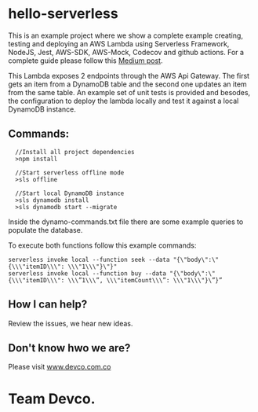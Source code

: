 # hello-serverless
This is an example project where we show a complete example creating, testing and deploying an AWS Lambda using Serverless Framework, NodeJS, Jest, AWS-SDK, AWS-Mock, Codecov and github actions.
For a complete guide please follow this [Medium post](https://medium.com/devco-tech-blog/how-i-developed-tested-and-automatically-deployed-an-aws-lambda-for-the-first-time).

This Lambda exposes 2 endpoints through the AWS Api Gateway. The first gets an item from a DynamoDB table and the second one updates an item from the same table.
An example set of unit tests is provided and besodes, the configuration to deploy the lambda locally and test it against a local DynamoDB instance.

## Commands:

````
  //Install all project dependencies
  >npm install
  
  //Start serverless offline mode
  >sls offline
  
  //Start local DynamoDB instance
  >sls dynamodb install
  >sls dynamodb start --migrate
````  

Inside the dynamo-commands.txt file there are some example queries to populate the database.

To execute both functions follow this example commands:
````
serverless invoke local --function seek --data "{\"body\":\"{\\\"itemID\\\": \\\"1\\\"}\"}"
serverless invoke local --function buy --data "{\"body\":\"{\\\"itemID\\\": \\\”1\\\”, \\\"itemCount\\\”: \\\"1\\\"}\”}”
````

## How I can help?
Review the issues, we hear new ideas.

## Don't know hwo we are? 
Please visit www.devco.com.co


# Team Devco.
